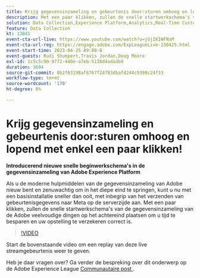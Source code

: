 ```yaml
---
title: Krijg gegevensinzameling en gebeurtenis door:sturen omhoog en lopend met enkel een paar klikken!
description: Met een paar klikken, zullen de snelle startwerkschema's van de gegevensinzameling van de Adobe veelvoudige dingen op het achtereind plaatsen om u tijd te besparen en uw opstelling te verzekeren correct is.
solution: Data Collection,Experience Platform,Analytics,Real-Time Customer Data Platform,Customer Journey Analytics
feature: Data Collection
kt: 13041
event-cta-url-live: https://www.youtube.com/watch?v=jGjIKIWFNsM
event-cta-url-reg: https://engage.adobe.com/ExpLeagueLive-230425.html
event-start-time: 2023-04-25 09:00-8
event-guests: Rudi Shumpert,Travis Jordan,Doug Moore
exl-id: 1c5c5c90-9772-440e-a7eb-5138d4adadb9
duration: 3694
source-git-commit: 0b2f63198af8767f24783dbafd244c9398c24f33
workflow-type: tm+mt
source-wordcount: '170'
ht-degree: 0%

---
```


# Krijg gegevensinzameling en gebeurtenis door:sturen omhoog en lopend met enkel een paar klikken!

**Introducerend nieuwe snelle beginwerkschema&#39;s in de gegevensinzameling van Adobe Experience Platform**

Als u de moderne hulpmiddelen van de gegevensinzameling van Adobe nieuw bent en zenuwachtig om in het diepe eind te springen, kunt u nu met een basisinstallatie sneller dan ooit, met inbegrip van het verzenden van gebeurtenisgegevens naar Meta op de serverzijde aan. Met een paar klikken, zullen de snelle startwerkschema&#39;s van de gegevensinzameling van de Adobe veelvoudige dingen op het achtereind plaatsen om u tijd te besparen en uw opstelling te verzekeren correct is.

>[!VIDEO](https://video.tv.adobe.com/v/3417927/?quality=12&learn=on)

Start de bovenstaande video om een replay van deze live streamgebeurtenis weer te geven.

Heb je daar vragen over? Ga verder de bespreking over dit onderwerp op de Adobe Experience League [&#x200B; Communautaire post &#x200B;](https://experienceleaguecommunities.adobe.com/t5/adobe-experience-platform-data/experience-league-live-post-session-discussion-get-data/m-p/589754#M476).

